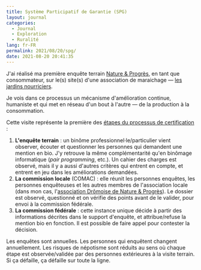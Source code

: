 ```yaml
---
title: Système Participatif de Garantie (SPG)
layout: journal
categories:
  - Journal
  - Exploration
  - Ruralité
lang: fr-FR
permalink: 2021/08/20/spg/
date: 2021-08-20 20:41:35
---
```


J'ai réalisé ma première enquête terrain [Nature & Progrès](https://www.natureetprogres.org/), en tant que consommateur, sur le(s) site(s) d'une association de maraichage — [les jardins nourriciers](https://www.lesjardinsnourriciers.com/).

Je vois dans ce processus un mécanisme d'amélioration continue, humaniste et qui met en réseau d'un bout à l'autre — de la production à la consommation.

Cette visite représente la première des [étapes du processus de certification](https://www.natureetprogres.org/le-spg/) :

1. **L'enquête terrain** : un binôme professionnel‧le/particulier vient observer, écouter et questionner les personnes qui demandent une mention en bio. J'y retrouve la même complémentarité qu'en binômage informatique (_pair programming_, etc.). Un cahier des charges est observé, mais il y a aussi d'autres critères qui entrent en compte, et entrent en jeu dans les améliorations demandées.
2. **La commission locale** (COMAC) : elle réunit les personnes enquêtes, les personnes enquêteuses et les autres membres de l'association locale (dans mon cas, l'[association Drômoise de Nature & Progrès](http://np26.fr/)). Le dossier est observé, questionné et on vérifie des points avant de le valider, pour envoi à la commission fédérale.
3. **La commission fédérale** : cette instance unique décide à partir des informations décrites dans le support d'enquête, et attribue/refuse la mention bio en fonction. Il est possible de faire appel pour contester la décision.

Les enquêtes sont annuelles. Les personnes qui enquêtent changent annuellement. Les risques de népotisme sont réduits au sens où chaque étape est observée/validée par des personnes extérieures à la visite terrain. Si ça défaille, ça défaille sur toute la ligne.

